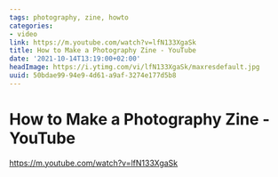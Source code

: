 ```yaml
---
tags: photography, zine, howto
categories:
- video
link: https://m.youtube.com/watch?v=lfN133XgaSk
title: How to Make a Photography Zine - YouTube
date: '2021-10-14T13:19:00+02:00'
headImage: https://i.ytimg.com/vi/lfN133XgaSk/maxresdefault.jpg
uuid: 50bdae99-94e9-4d61-a9af-3274e177d5b8
---
```


# How to Make a Photography Zine - YouTube

https://m.youtube.com/watch?v=lfN133XgaSk

![]()
